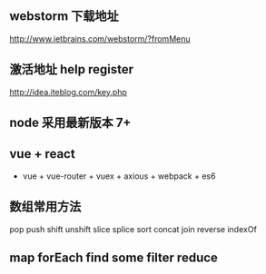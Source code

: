 ## webstorm 下载地址
http://www.jetbrains.com/webstorm/?fromMenu
## 激活地址 help register
http://idea.iteblog.com/key.php

## node 采用最新版本 7+

## vue + react
- vue + vue-router + vuex + axious + webpack + es6

## 数组常用方法
pop push shift unshift slice splice sort concat join reverse indexOf 

## map forEach find some filter reduce
